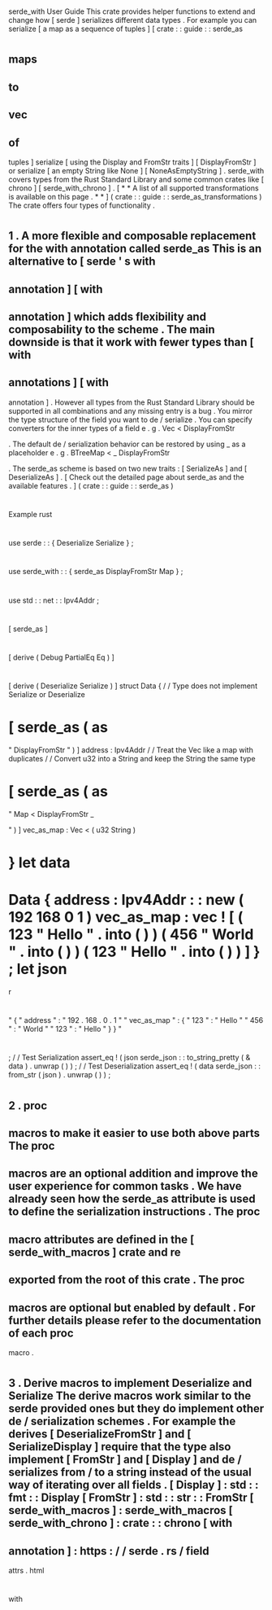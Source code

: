 #
serde_with
User
Guide
This
crate
provides
helper
functions
to
extend
and
change
how
[
serde
]
serializes
different
data
types
.
For
example
you
can
serialize
[
a
map
as
a
sequence
of
tuples
]
[
crate
:
:
guide
:
:
serde_as
#
maps
-
to
-
vec
-
of
-
tuples
]
serialize
[
using
the
Display
and
FromStr
traits
]
[
DisplayFromStr
]
or
serialize
[
an
empty
String
like
None
]
[
NoneAsEmptyString
]
.
serde_with
covers
types
from
the
Rust
Standard
Library
and
some
common
crates
like
[
chrono
]
[
serde_with_chrono
]
.
[
*
*
A
list
of
all
supported
transformations
is
available
on
this
page
.
*
*
]
(
crate
:
:
guide
:
:
serde_as_transformations
)
The
crate
offers
four
types
of
functionality
.
#
#
1
.
A
more
flexible
and
composable
replacement
for
the
with
annotation
called
serde_as
This
is
an
alternative
to
[
serde
'
s
with
-
annotation
]
[
with
-
annotation
]
which
adds
flexibility
and
composability
to
the
scheme
.
The
main
downside
is
that
it
work
with
fewer
types
than
[
with
-
annotations
]
[
with
-
annotation
]
.
However
all
types
from
the
Rust
Standard
Library
should
be
supported
in
all
combinations
and
any
missing
entry
is
a
bug
.
You
mirror
the
type
structure
of
the
field
you
want
to
de
/
serialize
.
You
can
specify
converters
for
the
inner
types
of
a
field
e
.
g
.
Vec
<
DisplayFromStr
>
.
The
default
de
/
serialization
behavior
can
be
restored
by
using
_
as
a
placeholder
e
.
g
.
BTreeMap
<
_
DisplayFromStr
>
.
The
serde_as
scheme
is
based
on
two
new
traits
:
[
SerializeAs
]
and
[
DeserializeAs
]
.
[
Check
out
the
detailed
page
about
serde_as
and
the
available
features
.
]
(
crate
:
:
guide
:
:
serde_as
)
#
#
#
Example
rust
#
use
serde
:
:
{
Deserialize
Serialize
}
;
#
use
serde_with
:
:
{
serde_as
DisplayFromStr
Map
}
;
#
use
std
:
:
net
:
:
Ipv4Addr
;
#
#
[
serde_as
]
#
#
[
derive
(
Debug
PartialEq
Eq
)
]
#
[
derive
(
Deserialize
Serialize
)
]
struct
Data
{
/
/
Type
does
not
implement
Serialize
or
Deserialize
#
[
serde_as
(
as
=
"
DisplayFromStr
"
)
]
address
:
Ipv4Addr
/
/
Treat
the
Vec
like
a
map
with
duplicates
/
/
Convert
u32
into
a
String
and
keep
the
String
the
same
type
#
[
serde_as
(
as
=
"
Map
<
DisplayFromStr
_
>
"
)
]
vec_as_map
:
Vec
<
(
u32
String
)
>
}
let
data
=
Data
{
address
:
Ipv4Addr
:
:
new
(
192
168
0
1
)
vec_as_map
:
vec
!
[
(
123
"
Hello
"
.
into
(
)
)
(
456
"
World
"
.
into
(
)
)
(
123
"
Hello
"
.
into
(
)
)
]
}
;
let
json
=
r
#
"
{
"
address
"
:
"
192
.
168
.
0
.
1
"
"
vec_as_map
"
:
{
"
123
"
:
"
Hello
"
"
456
"
:
"
World
"
"
123
"
:
"
Hello
"
}
}
"
#
;
/
/
Test
Serialization
assert_eq
!
(
json
serde_json
:
:
to_string_pretty
(
&
data
)
.
unwrap
(
)
)
;
/
/
Test
Deserialization
assert_eq
!
(
data
serde_json
:
:
from_str
(
json
)
.
unwrap
(
)
)
;
#
#
2
.
proc
-
macros
to
make
it
easier
to
use
both
above
parts
The
proc
-
macros
are
an
optional
addition
and
improve
the
user
experience
for
common
tasks
.
We
have
already
seen
how
the
serde_as
attribute
is
used
to
define
the
serialization
instructions
.
The
proc
-
macro
attributes
are
defined
in
the
[
serde_with_macros
]
crate
and
re
-
exported
from
the
root
of
this
crate
.
The
proc
-
macros
are
optional
but
enabled
by
default
.
For
further
details
please
refer
to
the
documentation
of
each
proc
-
macro
.
#
#
3
.
Derive
macros
to
implement
Deserialize
and
Serialize
The
derive
macros
work
similar
to
the
serde
provided
ones
but
they
do
implement
other
de
/
serialization
schemes
.
For
example
the
derives
[
DeserializeFromStr
]
and
[
SerializeDisplay
]
require
that
the
type
also
implement
[
FromStr
]
and
[
Display
]
and
de
/
serializes
from
/
to
a
string
instead
of
the
usual
way
of
iterating
over
all
fields
.
[
Display
]
:
std
:
:
fmt
:
:
Display
[
FromStr
]
:
std
:
:
str
:
:
FromStr
[
serde_with_macros
]
:
serde_with_macros
[
serde_with_chrono
]
:
crate
:
:
chrono
[
with
-
annotation
]
:
https
:
/
/
serde
.
rs
/
field
-
attrs
.
html
#
with
